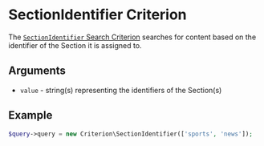 # SectionIdentifier Criterion

The [`SectionIdentifier` Search Criterion](https://github.com/ezsystems/ezpublish-kernel/blob/v8.0.0-beta3/eZ/Publish/API/Repository/Values/Content/Query/Criterion/SectionIdentifier.php)
searches for content based on the identifier of the Section it is assigned to.

## Arguments

- `value` - string(s) representing the identifiers of the Section(s)

## Example

``` php
$query->query = new Criterion\SectionIdentifier(['sports', 'news']);
```
